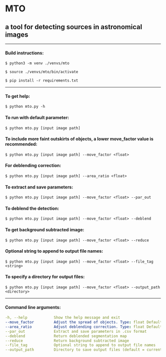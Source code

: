 # MTO
## a tool for detecting sources in astronomical images

--------------------------

#### Build instructions:

    $ python3 -m venv ./venvs/mto

    $ source ./venvs/mto/bin/activate

    $ pip install -r requirements.txt

--------------------------

#### To get help: 

	$ python mto.py -h

#### To run with default parameter: 

	$ python mto.py [input image path]

#### To include more faint outskirts of objects, a lower move_factor value is recommended: 

	$ python mto.py [input image path] --move_factor <float>

#### For deblending correction: 

	$ python mto.py [input image path] --area_ratio <float>

#### To extract and save parameters:

	$ python mto.py [input image path] --move_factor <float> --par_out

#### To deblend the detection:

	$ python mto.py [input image path] --move_factor <float> --deblend

#### To get background subtracted image:

	$ python mto.py [input image path] --move_factor <float> --reduce

#### Optional string to append to output file names:

	$ python mto.py [input image path] --move_factor <float> --file_tag <string>

#### To specify a directory for output files:

	$ python mto.py [input image path] --move_factor <float> --output_path <directory>

--------------------------

#### Command line arguments:

```yaml
-h, --help            Show the help message and exit
--move_factor         Adjust the spread of objects. Type: float Default: 0 Range: non-negative
--area_ratio          Adjust deblending correction. Type: float Default: 0.78 Range: [0.0, 1.0]
--par_out             Extract and save parameters in .csv format
--deblend             Return deblended segmentation map
--reduce              Return background subtracted image
--file_tag            Optional string to append to output file names
--output_path         Directory to save output files (default = current directory)

